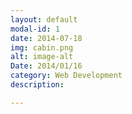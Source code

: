 ```yaml
---
layout: default
modal-id: 1
date: 2014-07-18
img: cabin.png
alt: image-alt
Date: 2014/01/16
category: Web Development
description: 

---
```

